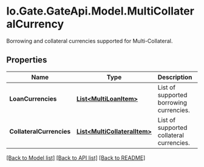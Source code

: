 
# Io.Gate.GateApi.Model.MultiCollateralCurrency

Borrowing and collateral currencies supported for Multi-Collateral.

## Properties

Name | Type | Description | Notes
------------ | ------------- | ------------- | -------------
**LoanCurrencies** | [**List&lt;MultiLoanItem&gt;**](MultiLoanItem.md) | List of supported borrowing currencies. | [optional] 
**CollateralCurrencies** | [**List&lt;MultiCollateralItem&gt;**](MultiCollateralItem.md) | List of supported collateral currencies. | [optional] 

[[Back to Model list]](../README.md#documentation-for-models)
[[Back to API list]](../README.md#documentation-for-api-endpoints)
[[Back to README]](../README.md)
